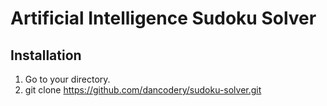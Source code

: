 # Artificial Intelligence Sudoku Solver

## Installation
1. Go to your directory.
2. git clone https://github.com/dancodery/sudoku-solver.git
